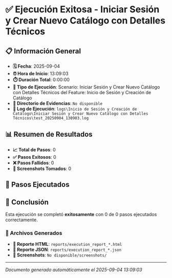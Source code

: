 # ✅ Ejecución Exitosa - Iniciar Sesión y Crear Nuevo Catálogo con Detalles Técnicos

## 📋 Información General

- **🗓️ Fecha**: 2025-09-04
- **⏰ Hora de Inicio**: 13:09:03
- **⏱️ Duración Total**: 0:00:00
- **🎯 Tipo de Ejecución**: Scenario: Iniciar Sesión y Crear Nuevo Catálogo con Detalles Técnicos del Feature: Inicio de Sesión y Creación de Catálogo
- **📁 Directorio de Evidencias**: `No disponible`
- **📝 Log de Ejecución**: `logs\Inicio de Sesión y Creación de Catálogo\Iniciar Sesión y Crear Nuevo Catálogo con Detalles Técnicos\test_20250904_130903.log`

## 📊 Resumen de Resultados

- **📈 Total de Pasos**: 0
- **✅ Pasos Exitosos**: 0
- **❌ Pasos Fallidos**: 0
- **📸 Screenshots Tomados**: 0

## 👣 Pasos Ejecutados

## 🎉 Conclusión

Esta ejecución se completó **exitosamente** con 0 de 0 pasos ejecutados correctamente.

### 📁 Archivos Generados

- **📄 Reporte HTML**: `reports/execution_report_*.html`
- **📄 Reporte JSON**: `reports/execution_report_*.json`
- **📸 Screenshots**: `No disponible/screenshots/`

---
*Documento generado automáticamente el 2025-09-04 13:09:03*
